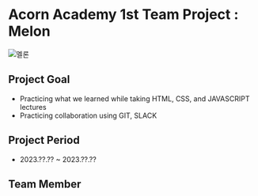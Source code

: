 # Acorn Academy 1st Team Project : Melon

![멜론](https://github.com/khs220507/AcornAcademy_TeamProejct_Melon/assets/129834692/754074e0-7aa0-482d-8dfc-393aaeec9b38)

## Project Goal
- Practicing what we learned while taking HTML, CSS, and JAVASCRIPT lectures
- Practicing collaboration using GIT, SLACK

## Project Period
- 2023.??.?? ~ 2023.??.??

## Team Member
